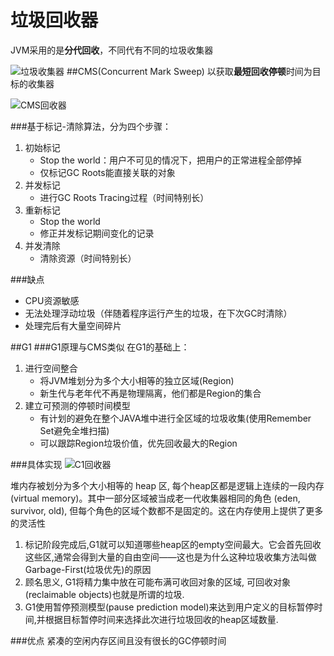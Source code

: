 # 垃圾回收器
JVM采用的是**分代回收**，不同代有不同的垃圾收集器

![垃圾收集器](http://askingwindy-gitcafe.qiniudn.com/垃圾收集器.jpg)
##CMS(Concurrent Mark Sweep)
以获取**最短回收停顿**时间为目标的收集器

![CMS回收器](http://askingwindy-gitcafe.qiniudn.com/并发回收.jpg)

###基于标记-清除算法，分为四个步骤：
1. 初始标记
	-  Stop the world：用户不可见的情况下，把用户的正常进程全部停掉
	-  仅标记GC Roots能直接关联的对象
2. 并发标记
	- 进行GC Roots Tracing过程（时间特别长）
3. 重新标记
	- Stop the world
	- 修正并发标记期间变化的记录
4. 并发清除
	- 清除资源（时间特别长）

###缺点
* CPU资源敏感
* 无法处理浮动垃圾（伴随着程序运行产生的垃圾，在下次GC时清除）
* 处理完后有大量空间碎片

##G1
###G1原理与CMS类似
在G1的基础上：
1. 进行空间整合
	- 将JVM堆划分为多个大小相等的独立区域(Region)
	- 新生代与老年代不再是物理隔离，他们都是Region的集合
2. 建立可预测的停顿时间模型
	- 有计划的避免在整个JAVA堆中进行全区域的垃圾收集(使用Remember Set避免全堆扫描)
	- 可以跟踪Region垃圾价值，优先回收最大的Region

###具体实现
![C1回收器](http://askingwindy-gitcafe.qiniudn.com/并发回收.jpg)

堆内存被划分为多个大小相等的 heap 区, 每个heap区都是逻辑上连续的一段内存 (virtual memory)。其中一部分区域被当成老一代收集器相同的角色 (eden, survivor, old), 但每个角色的区域个数都不是固定的。这在内存使用上提供了更多的灵活性

1. 标记阶段完成后,G1就可以知道哪些heap区的empty空间最大。它会首先回收这些区,通常会得到大量的自由空间——这也是为什么这种垃圾收集方法叫做Garbage-First(垃圾优先)的原因
2. 顾名思义, G1将精力集中放在可能布满可收回对象的区域, 可回收对象(reclaimable objects)也就是所谓的垃圾.
3. G1使用暂停预测模型(pause prediction model)来达到用户定义的目标暂停时间,并根据目标暂停时间来选择此次进行垃圾回收的heap区域数量.

###优点
紧凑的空闲内存区间且没有很长的GC停顿时间
